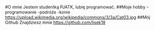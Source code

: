 #O mnie
Jestem studentką PJATK, lubię programować.
##Moje hobby
-programowanie
-podróże
-konie
https://upload.wikimedia.org/wikipedia/commons/3/3a/Cat03.jpg
##Mój Github
Znajdziesz mnie https://github.com/lisek18
